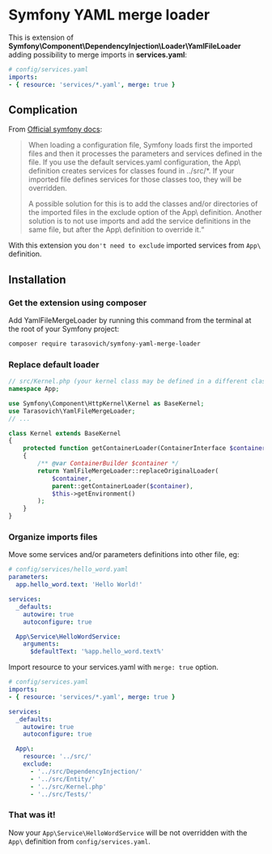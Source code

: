 
Symfony YAML merge loader
=========================

This is extension of **Symfony\Component\DependencyInjection\Loader\YamlFileLoader** adding possibility to merge imports in **services.yaml**:
```yaml
# config/services.yaml
imports:
- { resource: 'services/*.yaml', merge: true }
```

Complication
------------

From [Official symfony docs](https://symfony.com/doc/current/service_container/import.html#importing-configuration-with-imports):
> When loading a configuration file, Symfony loads first the imported files and then it processes the parameters and services defined in the file.
> If you use the default services.yaml configuration, the App\ definition creates services for classes found in ../src/*.
> If your imported file defines services for those classes too, they will be overridden.
>
> A possible solution for this is to add the classes and/or directories of the imported files in the exclude option of the App\ definition.
> Another solution is to not use imports and add the service definitions in the same file, but after the App\ definition to override it.“

With this extension you `don't need to exclude` imported services from `App\` definition.

Installation
------------

### Get the extension using composer

Add YamlFileMergeLoader by running this command from the terminal at the root of your Symfony project:

```bash
composer require tarasovich/symfony-yaml-merge-loader
```

### Replace default loader
```php
// src/Kernel.php (your kernel class may be defined in a different class/path)
namespace App;

use Symfony\Component\HttpKernel\Kernel as BaseKernel;
use Tarasovich\YamlFileMergeLoader;
// ...

class Kernel extends BaseKernel
{
    protected function getContainerLoader(ContainerInterface $container): LoaderInterface
    {
        /** @var ContainerBuilder $container */
        return YamlFileMergeLoader::replaceOriginalLoader(
            $container,
            parent::getContainerLoader($container),
            $this->getEnvironment()
        );
    }
}
```

### Organize imports files

Move some services and/or parameters definitions into other file, eg:
```yaml
# config/services/hello_word.yaml
parameters:
  app.hello_word.text: 'Hello World!'

services:
  _defaults:
    autowire: true
    autoconfigure: true

  App\Service\HelloWordService:
    arguments:
      $defaultText: '%app.hello_word.text%'
```

Import resource to your services.yaml with `merge: true` option.

```yaml
# config/services.yaml
imports:
- { resource: 'services/*.yaml', merge: true }

services:
  _defaults:
    autowire: true
    autoconfigure: true

  App\:
    resource: '../src/'
    exclude:
      - '../src/DependencyInjection/'
      - '../src/Entity/'
      - '../src/Kernel.php'
      - '../src/Tests/'
```

### That was it!

Now your `App\Service\HelloWordService` will be not overridden with the `App\` definition from `config/services.yaml`.